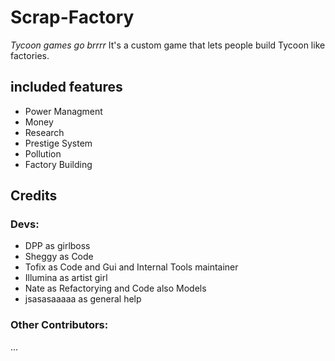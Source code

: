 # Scrap-Factory
*Tycoon games go brrrr*
It's a custom game that lets people build Tycoon like factories.

## included features
- Power Managment
- Money
- Research
- Prestige System
- Pollution
- Factory Building

## Credits
### Devs:
- DPP as girlboss
- Sheggy as Code
- Tofix as Code and Gui and Internal Tools maintainer
- Illumina as artist girl
- Nate as Refactorying and Code also Models
- jsasasaaaaa as general help
### Other Contributors:
...
